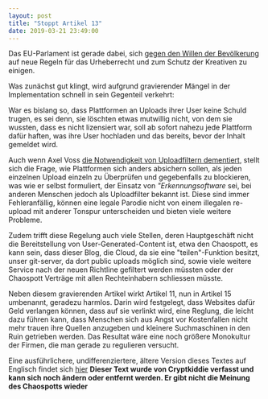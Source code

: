 ```yaml
---
layout: post
title: "Stoppt Artikel 13"
date: 2019-03-21 23:49:00
---
```


Das EU-Parlament ist gerade dabei, sich [gegen den Willen der Bevölkerung](https://www.change.org/p/stoppt-die-zensurmaschine-rettet-das-internet-uploadfilter-artikel13-saveyourinternet) auf neue Regeln für das Urheberrecht und zum Schutz der Kreativen zu einigen.

Was zunächst gut klingt, wird aufgrund gravierender Mängel in der Implementation schnell in sein Gegenteil verkehrt:

War es bislang so, dass Plattformen an Uploads ihrer User keine Schuld trugen, es sei denn, sie löschten etwas mutwillig nicht, von dem sie wussten, dass es nicht lizensiert war, soll ab sofort nahezu jede Plattform dafür haften, was ihre User hochladen und das bereits, bevor der Inhalt gemeldet wird.

Auch wenn Axel Voss [die Notwendigkeit von Uploadfiltern dementiert](https://orange.handelsblatt.com/artikel/56303), stellt sich die Frage, wie Plattformen sich anders absichern sollen, als jeden einzelnen Upload einzeln zu Überprüfen und gegebenfalls zu blockieren, was wie er selbst formuliert, der Einsatz von *"Erkennungsoftware* sei, bei anderen Menschen jedoch als Uploadfilter bekannt ist.
Diese sind immer Fehleranfällig, können eine legale Parodie nicht von einem illegalen re-upload mit anderer Tonspur unterscheiden und bieten viele weitere Probleme.

Zudem trifft diese Regelung auch viele Stellen, deren Hauptgeschäft nicht die Bereitstellung von User-Generated-Content ist, etwa den Chaospott, es kann sein, dass dieser Blog, die Cloud, da sie eine "teilen"-Funktion besitzt, unser git-server, da dort public uploads möglich sind, sowie viele weitere Service nach der neuen Richtline gefiltert werden müssten oder der Chaospott Verträge mit allen Rechteinhabern schliessen müsste.


Neben diesem gravierenden Artikel wirkt Artikel 11, nun in Artikel 15 umbenannt, geradezu harmlos. Darin wird festgelegt, dass Websites dafür Geld verlangen können, dass auf sie verlinkt wird, eine Reglung, die leicht dazu führen kann, dass Menschen sich aus Angst vor Kostenfallen nicht mehr trauen ihre Quellen anzugeben und kleinere Suchmaschinen in den Ruin getrieben werden. Das Resultat wäre eine noch größere Monokultur der Firmen, die man gerade zu regulieren versucht.

Eine ausführlichere, undifferenziertere, ältere Version dieses Textes auf Englisch findet sich [hier](https://kindergarten.chaospott.de/eu_copyright/)
**Dieser Text wurde von Cryptkiddie verfasst und kann sich noch ändern oder entfernt werden. Er gibt nicht die Meinung des Chaospotts wieder**
